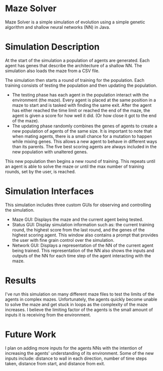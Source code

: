 # Maze Solver

Maze Solver is a simple simulation of evolution using a simple genetic algorithm and shallow neural networks (NN) in Java.

# Simulation Description

At the start of the simulation a population of agents are generated. Each agent has genes that describe the architecture of a shallow NN. The simulation also loads the maze from a CSV file.

The simulation then starts a round of training for the population. Each training consists of testing the population and then updating the population.
* The testing phase has each agent in the population interact with the environment (the maze). Every agent is placed at the same position in a maze to start and is tasked with finding the same exit. After the agent has either reached the time limit or reached the end of the maze, the agent is given a score for how well it did. (Or how close it got to the end of the maze).
* The updating phase randomly combines the genes of agents to create a new population of agents of the same size. It is important to note that when mating agents, there is a small chance for a mutation to happen while mixing genes. This allows a new agent to behave in different ways than its parents. The five best scoring agents are always included in the new population with unaltered genes.

This new population then begins a new round of training. This repeats until an agent is able to solve the maze or until the max number of training rounds, set by the user, is reached.

# Simulation Interfaces

This simulation includes three custom GUIs for observing and controlling the simulation.
* Maze GUI: Displays the maze and the current agent being tested.
* Status GUI: Display simulation information such as: the current training round, the highest score from the last round, and the genes of the highest scoring agent. This window also contains a prompt that provides the user with fine grain control over the simulation.
* Network GUI: Displays a representation of the NN of the current agent being trained. This representation of the NN also shows the inputs and outputs of the NN for each time step of the agent interacting with the maze.

# Results

I've run this simulation on many different maze files to test the limits of the agents in complex mazes. Unfortunately, the agents quickly become unable to solve the maze and get stuck in loops as the complexity of the maze increases. I believe the limiting factor of the agents is the small amount of inputs it is receiving from the environment.

# Future Work

I plan on adding more inputs for the agents NNs with the intention of increasing the agents' understanding of its environment. Some of the new inputs include: distance to wall in each direction, number of time steps taken, distance from start, and distance from exit.
